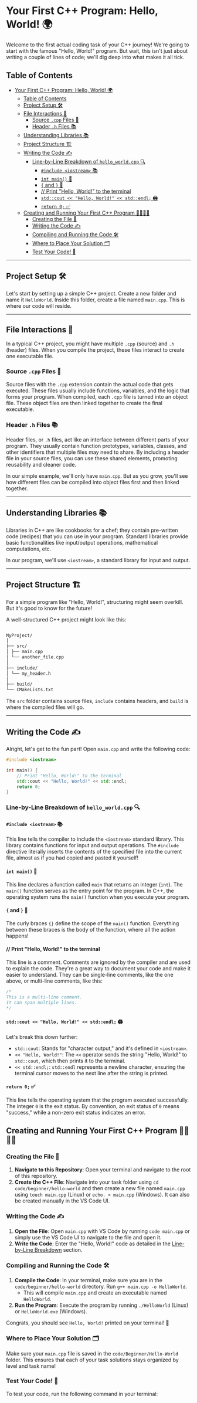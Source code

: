 # Your First C++ Program: Hello, World! 🌍

Welcome to the first actual coding task of your C++ journey! We're going to start with the famous "Hello, World!" program. But wait, this isn't just about writing a couple of lines of code; we'll dig deep into what makes it all tick.

## Table of Contents
- [Your First C++ Program: Hello, World! 🌍](#your-first-c-program-hello-world-)
  - [Table of Contents](#table-of-contents)
  - [Project Setup 🛠](#project-setup-)
  - [File Interactions 🤝](#file-interactions-)
    - [Source `.cpp` Files 📜](#source-cpp-files-)
    - [Header `.h` Files 📚](#header-h-files-)
  - [Understanding Libraries 📚](#understanding-libraries-)
  - [Project Structure 🏗](#project-structure-)
  - [Writing the Code ✍️](#writing-the-code-️)
    - [Line-by-Line Breakdown of `hello_world.cpp` 🔍](#line-by-line-breakdown-of-hello_worldcpp-)
      - [`#include <iostream>` 📚](#include-iostream-)
      - [`int main()` 🚀](#int-main-)
      - [`{` and `}` 📏](#-and--)
      - [// Print "Hello, World!" to the terminal](#-print-hello-world-to-the-terminal)
      - [`std::cout << "Hello, World!" << std::endl;` 🖨](#stdcout--hello-world--stdendl-)
      - [`return 0;` ✅](#return-0-)
  - [Creating and Running Your First C++ Program 🏃‍♀️🏃‍♂️](#creating-and-running-your-first-c-program-️️)
    - [Creating the File 📄](#creating-the-file-)
    - [Writing the Code ✍️](#writing-the-code-️-1)
    - [Compiling and Running the Code 🛠](#compiling-and-running-the-code-)
    - [Where to Place Your Solution 🗂](#where-to-place-your-solution-)
    - [Test Your Code! 🧪](#test-your-code-)

---

## Project Setup 🛠

Let's start by setting up a simple C++ project. Create a new folder and name it `HelloWorld`. Inside this folder, create a file named `main.cpp`. This is where our code will reside.

---

## File Interactions 🤝

In a typical C++ project, you might have multiple `.cpp` (source) and `.h` (header) files. When you compile the project, these files interact to create one executable file.

### Source `.cpp` Files 📜

Source files with the `.cpp` extension contain the actual code that gets executed. These files usually include functions, variables, and the logic that forms your program. When compiled, each `.cpp` file is turned into an object file. These object files are then linked together to create the final executable.

### Header `.h` Files 📚

Header files, or `.h` files, act like an interface between different parts of your program. They usually contain function prototypes, variables, classes, and other identifiers that multiple files may need to share. By including a header file in your source files, you can use these shared elements, promoting reusability and cleaner code.

In our simple example, we'll only have `main.cpp`. But as you grow, you'll see how different files can be compiled into object files first and then linked together.


---

## Understanding Libraries 📚

Libraries in C++ are like cookbooks for a chef; they contain pre-written code (recipes) that you can use in your program. Standard libraries provide basic functionalities like input/output operations, mathematical computations, etc.

In our program, we'll use `<iostream>`, a standard library for input and output.

---

## Project Structure 🏗

For a simple program like "Hello, World!", structuring might seem overkill. But it's good to know for the future!

A well-structured C++ project might look like this:

```bash

MyProject/
│
├── src/
│ ├── main.cpp
│ └── another_file.cpp
│
├── include/
│ └── my_header.h
│
├── build/
└── CMakeLists.txt

```


The `src` folder contains source files, `include` contains headers, and `build` is where the compiled files will go.

---

## Writing the Code ✍️

Alright, let's get to the fun part! Open `main.cpp` and write the following code:

```cpp
#include <iostream>

int main() {
    // Print "Hello, World!" to the terminal
    std::cout << "Hello, World!" << std::endl;
    return 0;
}
```

### Line-by-Line Breakdown of `hello_world.cpp` 🔍

#### `#include <iostream>` 📚
This line tells the compiler to include the `<iostream>` standard library. This library contains functions for input and output operations. The `#include` directive literally inserts the contents of the specified file into the current file, almost as if you had copied and pasted it yourself!

#### `int main()` 🚀
This line declares a function called `main` that returns an integer (`int`). The `main()` function serves as the entry point for the program. In C++, the operating system runs the `main()` function when you execute your program.

#### `{` and `}` 📏
The curly braces `{}` define the scope of the `main()` function. Everything between these braces is the body of the function, where all the action happens!

#### // Print "Hello, World!" to the terminal
This line is a comment. Comments are ignored by the compiler and are used to explain the code. They're a great way to document your code and make it easier to understand.
They can be single-line comments, like the one above, or multi-line comments, like this:

```cpp
/*
This is a multi-line comment.
It can span multiple lines.
*/
```

#### `std::cout << "Hello, World!" << std::endl;` 🖨
Let's break this down further:

- `std::cout`: Stands for "character output," and it's defined in `<iostream>`.
- `<< "Hello, World!"`: The `<<` operator sends the string "Hello, World!" to `std::cout`, which then prints it to the terminal.
- `<< std::endl;`: `std::endl` represents a newline character, ensuring the terminal cursor moves to the next line after the string is printed.

#### `return 0;` ✅
This line tells the operating system that the program executed successfully. The integer `0` is the exit status. By convention, an exit status of `0` means "success," while a non-zero exit status indicates an error.

## Creating and Running Your First C++ Program 🏃‍♀️🏃‍♂️

### Creating the File 📄

1. **Navigate to this Repository**: Open your terminal and navigate to the root of this repository. 
2. **Create the C++ File**: Navigate into your task folder using `cd code/beginner/hello-world` and then create a new file named `main.cpp` using `touch main.cpp` (Linux) or `echo. > main.cpp` (Windows). It can also be created manually in the VS Code UI.

### Writing the Code ✍️

1. **Open the File**: Open `main.cpp` with VS Code by running `code main.cpp` or simply use the VS Code UI to navigate to the file and open it.
2. **Write the Code**: Enter the "Hello, World!" code as detailed in the [Line-by-Line Breakdown](#line-by-line-breakdown-of-hello_worldcpp-) section.

### Compiling and Running the Code 🛠

1. **Compile the Code**: In your terminal, make sure you are in the `code/beginner/hello-world` directory. Run `g++ main.cpp -o HelloWorld`.
   - This will compile `main.cpp` and create an executable named `HelloWorld`.
2. **Run the Program**: Execute the program by running `./HelloWorld` (Linux) or `HelloWorld.exe` (Windows).

Congrats, you should see `Hello, World!` printed on your terminal! 🎉

### Where to Place Your Solution 🗂

Make sure your `main.cpp` file is saved in the `code/Beginner/Hello-World` folder. This ensures that each of your task solutions stays organized by level and task name!

### Test Your Code! 🧪

To test your code, run the following command in your terminal:

```bash



